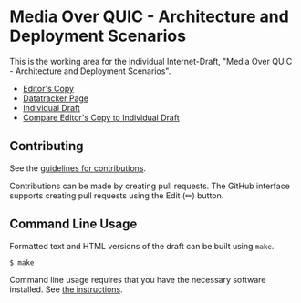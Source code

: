 # Media Over QUIC - Architecture and Deployment Scenarios

This is the working area for the individual Internet-Draft, "Media Over QUIC - Architecture and Deployment Scenarios".

* [Editor's Copy](https://SpencerDawkins.github.io/moq-arch-deploy/#go.draft-dawkins-moq-arch-deploy.html)
* [Datatracker Page](https://datatracker.ietf.org/doc/draft-dawkins-moq-arch-deploy)
* [Individual Draft](https://datatracker.ietf.org/doc/html/draft-dawkins-moq-arch-deploy)
* [Compare Editor's Copy to Individual Draft](https://SpencerDawkins.github.io/moq-arch-deploy/#go.draft-dawkins-moq-arch-deploy.diff)


## Contributing

See the
[guidelines for contributions](https://github.com/SpencerDawkins/moq-arch-deploy/blob/main/CONTRIBUTING.md).

Contributions can be made by creating pull requests.
The GitHub interface supports creating pull requests using the Edit (✏) button.


## Command Line Usage

Formatted text and HTML versions of the draft can be built using `make`.

```sh
$ make
```

Command line usage requires that you have the necessary software installed.  See
[the instructions](https://github.com/martinthomson/i-d-template/blob/main/doc/SETUP.md).

